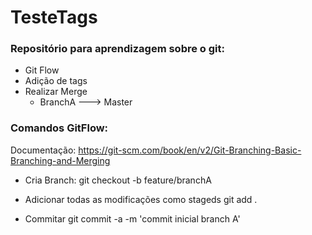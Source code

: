 # TesteTags

### Repositório para aprendizagem sobre o git:

* Git Flow
* Adição de tags 
* Realizar Merge
    * BranchA ---> Master
### Comandos GitFlow:

Documentação: https://git-scm.com/book/en/v2/Git-Branching-Basic-Branching-and-Merging

- Cria Branch:
git checkout -b feature/branchA

- Adicionar todas as modificações como stageds
git add .

- Commitar
git commit -a -m 'commit inicial branch A'
